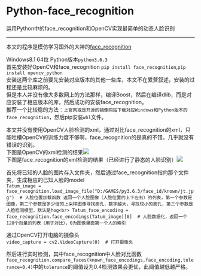 # Python-face_recognition
运用Python中的face_recognition和OpenCV实现最简单的动态人脸识别
*****

本文的程序是模仿学习国外的大神的[face_recognition](https://github.com/ageitgey/face_recognition)

Windows8.1 64位 Python版本`python3.6.3`<br>
首先安装好OpenCV和face_recognition  `pip install face_recognition`,`pip install opencv_python`<br>
安装这两个库之前要先安装对应版本的其他一些库，本文不在累赘叙述，安装的过程还是比较麻烦的。<br>
但是本人并没有像大多数网上的方法那样，编译Boost，然后在编译dlib，而是对应安装了相应版本的库，然后成功的安装face_recognition。<br>
推荐一个比较稳的方法：`上官网或是开源的镜像网站下载对应Windows和Python版本的face_recognition`，然后pip安装`whl`文件。<br>


本文并没有使用OpenCV人脸检测的xml，通过对比face_recognition的xml，只能吐槽OpenCV的训练力度不够啊，face_recognition的是真的不错。几乎就没有错误的识别。<br>
下图是OpenCV的xml检测的结果![](https://github.com/J-crow/Python-face_recognition/blob/master/image/me.jpg)<br>
下图是face_recognition的xml检测的结果（已经进行了静态的人脸识别）![](https://github.com/J-crow/Python-face_recognition/blob/master/image/mayun.jpg)<br>


首先将已知的人脸的图片存入文件夹，然后通过face_recognition指向那个文件夹，生成相应的已知人脸的model<br>
`Tatum_image = face_recognition.load_image_file("D:/GAMES/py3.6.3/face_id/known/jt.jpg")  # 人脸位置加载函数 返回一个人脸图像（人脸位置的上下左右）的列表，第一个参数是图像，第二个参数是多少倍的上采样图像寻找面孔，数字越大，寻找较小的面孔，第三个参数是人脸检测模型，默认是hog<br>
Tatum_face_encoding = face_recognition.face_encodings(Tatum_image)[0]  # 人脸数据化，返回一个128个向量的列表（用于对比），0为图像里面第一个人的索引`<br>



通过OpenCV打开电脑的摄像头<br>
`video_capture = cv2.VideoCapture(0)  # 打开摄像头`<br>

然后进行实时检测，其中face_recognition中人脸对比函数`face_recognition.compare_faces(known_face_encodings,face_encoding,tolerance=0.4)`中的`tolerance`的阈值设为0.4检测效果会更优，此阈值越低越严格。<br>

